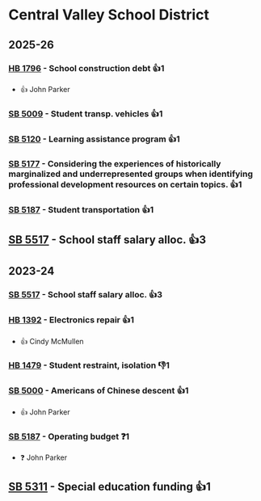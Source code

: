 # Central Valley School District
## 2025-26

### [HB 1796](/bill/2025-26/hb/1796/) - School construction debt 👍1  
* 👍 John Parker

### [SB 5009](/bill/2025-26/sb/5009/) - Student transp. vehicles 👍1  

### [SB 5120](/bill/2025-26/sb/5120/) - Learning assistance program 👍1  

### [SB 5177](/bill/2025-26/sb/5177/) - Considering the experiences of historically marginalized and underrepresented groups when identifying professional development resources on certain topics. 👍1  

### [SB 5187](/bill/2025-26/sb/5187/) - Student transportation 👍1  

## [SB 5517](/bill/2025-26/sb/5517/) - School staff salary alloc. 👍3  

## 2023-24

### [SB 5517](/bill/2023-24/sb/5517/) - School staff salary alloc. 👍3  

### [HB 1392](/bill/2023-24/hb/1392/) - Electronics repair 👍1  
* 👍 Cindy McMullen

### [HB 1479](/bill/2023-24/hb/1479/) - Student restraint, isolation  👎1 

### [SB 5000](/bill/2023-24/sb/5000/) - Americans of Chinese descent 👍1  
* 👍 John Parker

### [SB 5187](/bill/2023-24/sb/5187/) - Operating budget   ❓1
* ❓ John Parker

## [SB 5311](/bill/2023-24/sb/5311/) - Special education funding 👍1  
